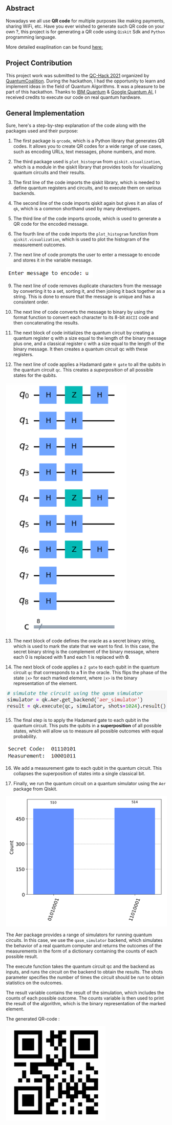 ## Abstract
Nowadays we all use **QR code** for multiple purposes like making payments, sharing WiFi, etc. Have you ever wished to generate such QR code on your own ?, this project is for generating a QR code using `Qiskit` Sdk and `Python` programming language. 

More detailed exaplination can be found [here:](https://shisheerkaushik.netlify.app/)

## Project Contribution
This project work was submitted to the [QC-Hack 2021](https://www.quantumcoalition.io/qc-hack-2021) organized by [QuantumCoalition](https://www.quantumcoalition.io/). During the hackathon, I had the opportunity to learn and implement ideas in the field of Quantum Algorithms. It was a pleasure to be part of this hackathon. Thanks to [IBM Quantum](https://www.ibm.com/quantum) & [Google Quantum AI](https://quantumai.google/), I received credits to execute our code on real quantum hardware.

## General Implementation 
Sure, here's a step-by-step explanation of the code along with the packages used and their purpose:

1. The first package is `qrcode`, which is a Python library that generates QR codes. It allows you to create QR codes for a wide range of use cases, such as encoding URLs, text messages, phone numbers, and more.

3. The third package used is `plot_histogram` from `qiskit.visualization`, which is a module in the qiskit library that provides tools for visualizing quantum circuits and their results.

4. The first line of the code imports the qiskit library, which is needed to define quantum registers and circuits, and to execute them on various backends.

5. The second line of the code imports qiskit again but gives it an alias of `qk`, which is a common shorthand used by many developers.

6. The third line of the code imports qrcode, which is used to generate a QR code for the encoded message.

7. The fourth line of the code imports the `plot_histogram` function from `qiskit.visualization`, which is used to plot the histogram of the measurement outcomes.

8. The next line of code prompts the user to enter a message to encode and stores it in the variable message.

![](asset/bern-vazi/message.png)

9. The next line of code removes duplicate characters from the message by converting it to a set, sorting it, and then joining it back together as a string. This is done to ensure that the message is unique and has a consistent order.

10. The next line of code converts the message to binary by using the format function to convert each character to its 8-bit `ASCII` code and then concatenating the results.

11. The next block of code initializes the quantum circuit by creating a quantum register q with a size equal to the length of the binary message plus one, and a classical register c with a size equal to the length of the binary message. It then creates a quantum circuit qc with these registers.

12. The next line of code applies a Hadamard gate `H gate` to all the qubits in the quantum circuit `qc`. This creates a *superposition* of all possible states for the qubits.

![](asset/bern-vazi/circuit.png)

13. The next block of code defines the oracle as a secret binary string, which is used to mark the state that we want to find. In this case, the secret binary string is the complement of the binary message, where each 0 is replaced with **1** and each 1 is replaced with **0**.

14. The next block of code applies a `Z gate` to each qubit in the quantum circuit `qc` that corresponds to a **1** in the oracle. This flips the phase of the state `|x>` for each marked element, where `|x>` is the binary representation of the element.

![](asset/bern-vazi/simulator.png)

15. The final step is to apply the Hadamard gate to each qubit in the quantum circuit. This puts the qubits in a **superposition** of all possible states, which will allow us to measure all possible outcomes with equal probability.

![](asset/bern-vazi/result.png)

16. We add a measurement gate to each qubit in the quantum circuit. This collapses the superposition of states into a single classical bit.

17. Finally, we run the quantum circuit on a quantum simulator using the `Aer` package from Qiskit.

![](asset/bern-vazi/graph.png)

The Aer package provides a range of simulators for running quantum circuits. In this case, we use the `qasm_simulator` backend, which simulates the behavior of a real quantum computer and returns the outcomes of the measurements in the form of a dictionary containing the counts of each possible result.

The execute function takes the quantum circuit qc and the backend as inputs, and runs the circuit on the backend to obtain the results. The shots parameter specifies the number of times the circuit should be run to obtain statistics on the outcomes.

The result variable contains the result of the simulation, which includes the counts of each possible outcome. The counts variable is then used to print the result of the algorithm, which is the binary representation of the marked element.

The generated QR-code :

![](asset/bern-vazi/qr_code.png)
